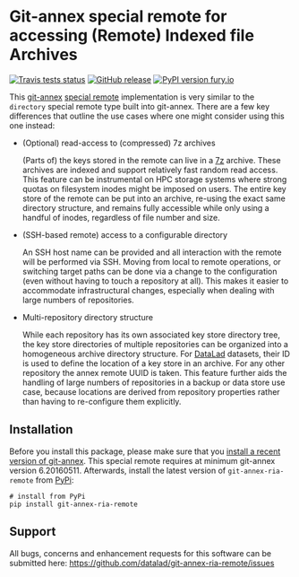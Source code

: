 # Git-annex special remote for accessing (Remote) Indexed file Archives

[![Travis tests status](https://secure.travis-ci.org/datalad/git-annex-ria-remote.png?branch=master)](https://travis-ci.org/datalad/git-annex-ria-remote) [![GitHub release](https://img.shields.io/github/release/datalad/git-annex-ria-remote.svg)](https://GitHub.com/datalad/git-annex-ria-remote/releases/) [![PyPI version fury.io](https://badge.fury.io/py/git-annex-ria-remote.svg)](https://pypi.python.org/pypi/git-annex-ria-remote/)

This [git-annex](http://git-annex.branchable.com) [special
remote](http://git-annex.branchable.com/special_remotes) implementation is very
similar to the `directory` special remote type built into git-annex. There are
a few key differences that outline the use cases where one might consider using
this one instead:

- (Optional) read-access to (compressed) 7z archives

  (Parts of) the keys stored in the remote can live in a
  [7z](https://www.7-zip.org) archive. These archives are indexed and support
  relatively fast random read access. This feature can be instrumental on
  HPC storage systems where strong quotas on filesystem inodes might be imposed
  on users. The entire key store of the remote can be put into an archive, re-using
  the exact same directory structure, and remains fully accessible while only
  using a handful of inodes, regardless of file number and size.

- (SSH-based remote) access to a configurable directory

  An SSH host name can be provided and all interaction with the remote will be
  performed via SSH. Moving from local to remote operations, or switching target
  paths can be done via a change to the configuration (even without having to touch
  a repository at all). This makes it easier to accommodate infrastructural changes,
  especially when dealing with large numbers of repositories.

- Multi-repository directory structure

  While each repository has its own associated key store directory tree, the
  key store directories of multiple repositories can be organized into a homogeneous
  archive directory structure. For [DataLad](http://datalad.org) datasets, their
  ID is used to define the location of a key store in an archive. For any other
  repository the annex remote UUID is taken. This feature further aids the handling
  of large numbers of repositories in a backup or data store use case, because
  locations are derived from repository properties rather than having to re-configure
  them explicitly.


## Installation

Before you install this package, please make sure that you [install a recent
version of git-annex](https://git-annex.branchable.com/install).  This special
remote requires at minimum git-annex version 6.20160511. Afterwards,
install the latest version of `git-annex-ria-remote` from
[PyPi](https://pypi.org/project/git-annex-ria-remote):

    # install from PyPi
    pip install git-annex-ria-remote


## Support

All bugs, concerns and enhancement requests for this software can be submitted here:
https://github.com/datalad/git-annex-ria-remote/issues
